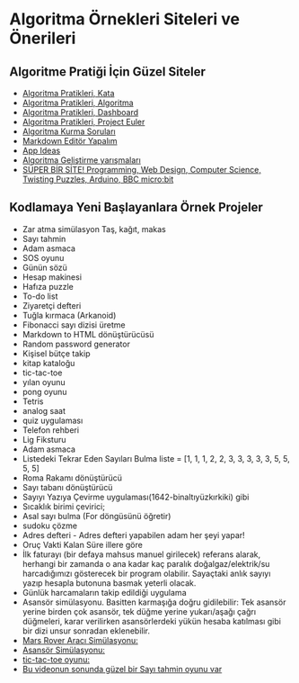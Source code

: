 # Algoritma Örnekleri Siteleri ve Önerileri

## Algoritme Pratiği İçin Güzel Siteler
- [Algoritma Pratikleri, Kata](http://kata-log.rocks/)
- [Algoritma Pratikleri, Algoritma](https://www.hackerrank.com/domains/algorithms)
- [Algoritma Pratikleri, Dashboard](https://www.hackerrank.com/dashboard)
- [Algoritma Pratikleri, Project Euler](https://projecteuler.net/archives)
- [Algoritma Kurma Soruları](https://algoritma-sorulari.blogspot.com/)
- [Markdown Editör Yapalım](https://zerotohero.dev/dashboard/sections/1/lessons/11/your-first-markdown-editor)
- [App Ideas](https://github.com/florinpop17/app-ideas)
- [Algoritma Geliştirme yarışmaları](https://www.coderbyte.com/challenges/?a=true)
- [SÜPER BİR SİTE! Programming, Web Design, Computer Science, Twisting Puzzles, Arduino, BBC micro:bit](http://multiwingspan.co.uk/)

## Kodlamaya Yeni Başlayanlara Örnek Projeler
- Zar atma simülasyon Taş, kağıt, makas
- Sayı tahmin
- Adam asmaca
- SOS oyunu
- Günün sözü
- Hesap makinesi
- Hafıza puzzle
- To-do list 
- Ziyaretçi defteri
- Tuğla kırmaca (Arkanoid) 
- Fibonacci sayı dizisi üretme
- Markdown to HTML dönüştürücüsü
- Random password generator
- Kişisel bütçe takip
- kitap kataloğu
- tic-tac-toe
- yılan oyunu
- pong oyunu
- Tetris
- analog saat
- quiz uygulaması
- Telefon rehberi
- Lig Fiksturu
- Adam asmaca
- Listedeki Tekrar Eden Sayıları Bulma liste = [1, 1, 1, 2, 2, 3, 3, 3, 3, 3, 5, 5, 5, 5]
- Roma Rakamı dönüştürücü
- Sayı tabanı dönüştürücü
- Sayıyı Yazıya Çevirme uygulaması(1642-binaltıyüzkırkiki) gibi
- Sıcaklık birimi çevirici;
- Asal sayı bulma (For döngüsünü öğretir)
- sudoku çözme
- Adres defteri - Adres defteri yapabilen adam her şeyi yapar!
- Oruç Vakti Kalan Süre illere göre
- İlk faturayı (bir defaya mahsus manuel girilecek) referans alarak, herhangi bir zamanda o ana kadar kaç paralık doğalgaz/elektrik/su harcadığımızı gösterecek bir program olabilir. Sayaçtaki anlık sayıyı yazıp hesapla butonuna basmak yeterli olacak.
- Günlük harcamaların takip edildiği uygulama
- Asansör simülasyonu. Basitten karmaşığa doğru gidilebilir: Tek asansör yerine birden çok asansör, tek düğme yerine yukarı/aşağı çağrı düğmeleri, karar verilirken asansörlerdeki yükün hesaba katılması gibi bir dizi unsur sonradan eklenebilir.
- [Mars Rover Aracı Simülasyonu:](http://kata-log.rocks/mars-rover-kata)
- [Asansör Simülasyonu:](http://kata-log.rocks/lift-kata)
- [tic-tac-toe oyunu:](http://kata-log.rocks/tic-tac-toe-kata)
- [Bu videonun sonunda güzel bir Sayı tahmin oyunu var](https://www.youtube.com/watch?v=CvSOaYi89B4)

